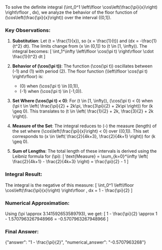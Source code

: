 
To solve the definite integral \(\int_0^1 \left\lfloor \cos\left(\frac{\pi}{x}\right) \right\rfloor \, dx\), we analyze the behavior of the floor function of \(\cos\left(\frac{\pi}{x}\right)\) over the interval \((0,1]\).

### Key Observations:
1. **Substitution**: Let \(t = \frac{1}{x}\), so \(x = \frac{1}{t}\) and \(dx = -\frac{1}{t^2} dt\). The limits change from \(x \in (0,1]\) to \(t \in [1, \infty)\). The integral becomes:
   \[
   \int_1^\infty \left\lfloor \cos(\pi t) \right\rfloor \cdot \frac{1}{t^2} dt
   \]

2. **Behavior of \(\cos(\pi t)\)**: The function \(\cos(\pi t)\) oscillates between \(-1\) and \(1\) with period \(2\). The floor function \(\left\lfloor \cos(\pi t) \right\rfloor\) is:
   - \(0\) when \(\cos(\pi t) \in [0,1)\),
   - \(-1\) when \(\cos(\pi t) \in [-1,0)\).

3. **Set Where \(\cos(\pi t) < 0\)**: For \(t \in [1, \infty)\), \(\cos(\pi t) < 0\) when \(\pi t \in \left( \frac{\pi}{2} + 2k\pi, \frac{3\pi}{2} + 2k\pi \right)\) for \(k \geq 0\). This translates to \(t \in \left( \frac{1}{2} + 2k, \frac{3}{2} + 2k \right)\).

4. **Measure of the Set**: The integral reduces to \(-\) the measure (length) of the set where \(\cos\left(\frac{\pi}{x}\right) < 0\) over \((0,1]\). This set corresponds to \(x \in \left( \frac{2}{4k+3}, \frac{2}{4k+1} \right)\) for \(k \geq 0\).

5. **Sum of Lengths**: The total length of these intervals is derived using the Leibniz formula for \(\pi\):
   \[
   \text{Measure} = \sum_{k=0}^\infty \left( \frac{2}{4k+1} - \frac{2}{4k+3} \right) = \frac{\pi}{2} - 1
   \]

### Integral Result:
The integral is the negative of this measure:
\[
\int_0^1 \left\lfloor \cos\left(\frac{\pi}{x}\right) \right\rfloor \, dx = 1 - \frac{\pi}{2}
\]

### Numerical Approximation:
Using \(\pi \approx 3.141592653589793\), we get:
\[
1 - \frac{\pi}{2} \approx 1 - 1.5707963267948966 = -0.5707963267948966
\]

### Final Answer:
{"answer": "1 - \\frac{\\pi}{2}", "numerical_answer": "-0.5707963268"}